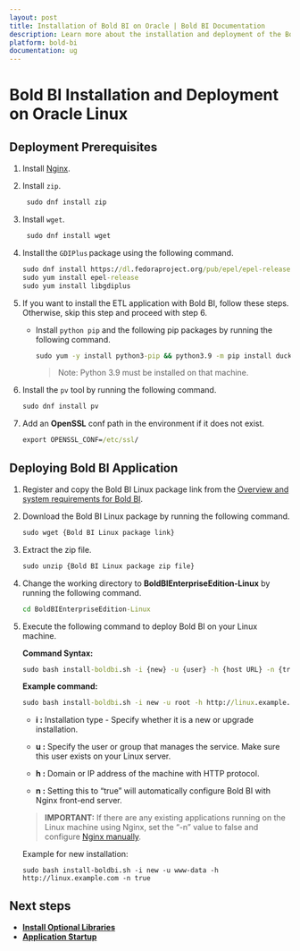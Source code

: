 ```yaml
---
layout: post
title: Installation of Bold BI on Oracle | Bold BI Documentation
description: Learn more about the installation and deployment of the Bold BI Linux package on the Oracle Linux server with Nginx.
platform: bold-bi
documentation: ug
---
```


# Bold BI Installation and Deployment on Oracle Linux

## Deployment Prerequisites

1. Install [Nginx](https://www.digitalocean.com/community/tutorials/how-to-install-nginx-on-centos-8).
2. Install `zip`.
    ```cmd
     sudo dnf install zip
    ```  
3. Install `wget`.
    ```cmd
     sudo dnf install wget
    ```   
4. Install the `GDIPlus` package using the following command.

    ```cmd
    sudo dnf install https://dl.fedoraproject.org/pub/epel/epel-release-latest-8.noarch.rpm
    sudo yum install epel-release
    sudo yum install libgdiplus
    ```
    
5. If you want to install the ETL application with Bold BI, follow these steps. Otherwise, skip this step and proceed with step 6. 
    * Install `python pip` and the following pip packages by running the following command.
        ```cmd
        sudo yum -y install python3-pip && python3.9 -m pip install duckdb===0.9.2 dlt===0.4.2 pymysql pyodbc pg8000 poetry pandas===2.0.0 "dlt[parquet]" "dlt[filesystem]"
        ```
      > Note: Python 3.9 must be installed on that machine.
6. Install the `pv` tool by running the following command.
    ```cmd
    sudo dnf install pv
    ``` 

7. Add an **OpenSSL** conf path in the environment if it does not exist.

    ```cmd
    export OPENSSL_CONF=/etc/ssl/
    ```
## Deploying Bold BI Application

1. Register and copy the Bold BI Linux package link from the [Overview and system requirements for Bold BI](/deploying-bold-bi/overview/).
2. Download the Bold BI Linux package by running the following command.

    ```cmd
    sudo wget {Bold BI Linux package link}
    ```
3. Extract the zip file.
     ```cmd
     sudo unzip {Bold BI Linux package zip file}
     ```
4. Change the working directory to **BoldBIEnterpriseEdition-Linux** by running the following command.
     ```cmd
     cd BoldBIEnterpriseEdition-Linux
     ```
5. Execute the following command to deploy Bold BI on your Linux machine.
    
    **Command Syntax:**
      ```cmd
      sudo bash install-boldbi.sh -i {new} -u {user} -h {host URL} -n {true or false} 
      ```
      **Example command:**
   ```cmd
   sudo bash install-boldbi.sh -i new -u root -h http://linux.example.com -n true
   ```
       
   * **i :** Installation type - Specify whether it is a new or upgrade installation.

    * **u :** Specify the user or group that manages the service. Make sure this user exists on your Linux server. 

    * **h :** Domain or IP address of the machine with HTTP protocol. 

    * **n :** Setting this to “true” will automatically configure Bold BI with Nginx front-end server.

    >**IMPORTANT:** If there are any existing applications running on the Linux machine using Nginx, set the “-n” value to false and configure [Nginx manually](/deploying-bold-bi/deploying-on-linux/installation-and-deployment/bold-bi-on-centos/#manually-configure-nginx).  

    Example for new installation:
    ~~~shell
    sudo bash install-boldbi.sh -i new -u www-data -h http://linux.example.com -n true
    ~~~ 
## Next steps

* [**Install Optional Libraries**](/deploying-bold-bi/deploying-on-linux/install-optional-libraries/)
* [**Application Startup**](/application-startup/)